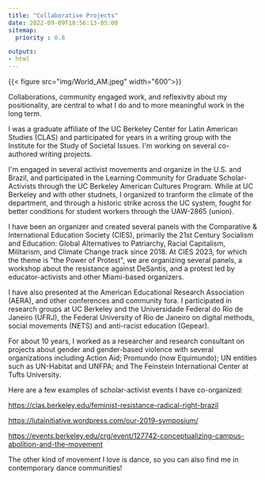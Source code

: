 ```yaml
---
title: "Collaborative Projects"
date: 2022-09-09T18:56:13-05:00
sitemap:
  priority : 0.8

outputs:
- html
---
```


{{< figure src="img/World_AM.jpeg" width="600">}}

Collaborations, community engaged work, and reflexivity about my positionality, are central to what I do and to more meaningful work in the long term. 

I was a graduate affiliate of the UC Berkeley Center for Latin American Studies (CLAS) and participated for years in a writing group with the Institute for the Study of Societal Issues. I'm working on several co-authored writing projects.

I'm engaged in several activist movements and organize in the U.S. and Brazil, and participated in the Learning Community for Graduate Scholar-Activists through the UC Berkeley American Cultures Program. While at UC Berkeley and with other studnets, I organized to tranform the climate of the department, and through a historic strike across the UC system, fought for better conditions for student workers through the UAW-2865 (union). 

I have been an organizer and created several panels with the Comparative & International Education Society (CIES), primarily the 21st Century Socialism and Education: Global Alternatives to Patriarchy, Racial Capitalism, Militarism, and Climate Change track since 2018. At CIES 2023, for which the theme is "the Power of Protest", we are organizing several panels, a workshop about the resistance against DeSantis, and a protest led by educator-activists and other Miami-based organizers. 

I have also presented at the American Educational Research Association (AERA), and other conferences and community fora. I participated in research groups at UC Berkeley and the Universidade Federal do Rio de Janeiro (UFRJ), the Federal University of Rio de Janeiro on digital methods, social movements (NETS) and anti-racist education (Gepear).

For about 10 years, I worked as a researcher and research consultant on projects about gender and gender-based violence with several organizations including Action Aid; Promundo (now Equimundo); UN entities such as UN-Habitat and UNFPA; and The Feinstein International Center at Tufts University. 

Here are a few examples of scholar-activist events I have co-organized: 

https://clas.berkeley.edu/feminist-resistance-radical-right-brazil

https://lutainitiative.wordpress.com/our-2019-symposium/

https://events.berkeley.edu/crg/event/127742-conceptualizing-campus-abolition-and-the-movement


The other kind of movement I love is dance, so you can also find me in contemporary dance communities!
